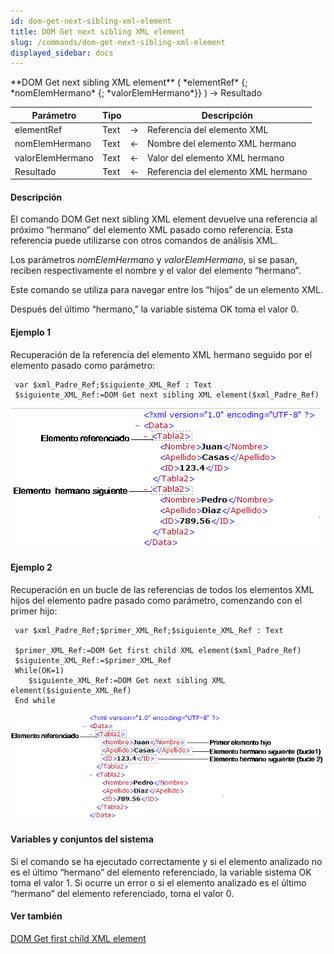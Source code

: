```yaml
---
id: dom-get-next-sibling-xml-element
title: DOM Get next sibling XML element
slug: /commands/dom-get-next-sibling-xml-element
displayed_sidebar: docs
---
```


<!--REF #_command_.DOM Get next sibling XML element.Syntax-->**DOM Get next sibling XML element** ( *elementRef* {; *nomElemHermano* {; *valorElemHermano*}} ) -> Resultado<!-- END REF-->
<!--REF #_command_.DOM Get next sibling XML element.Params-->
| Parámetro | Tipo |  | Descripción |
| --- | --- | --- | --- |
| elementRef | Text | &#8594;  | Referencia del elemento XML |
| nomElemHermano | Text | &#8592; | Nombre del elemento XML hermano |
| valorElemHermano | Text | &#8592; | Valor del elemento XML hermano |
| Resultado | Text | &#8592; | Referencia del elemento XML hermano |

<!-- END REF-->

#### Descripción 

<!--REF #_command_.DOM Get next sibling XML element.Summary-->El comando DOM Get next sibling XML element devuelve una referencia al próximo “hermano” del elemento XML pasado como referencia.<!-- END REF--> Esta referencia puede utilizarse con otros comandos de análisis XML. 

  
Los parámetros *nomElemHermano* y *valorElemHermano*, si se pasan, reciben respectivamente el nombre y el valor del elemento “hermano”. 

Este comando se utiliza para navegar entre los “hijos” de un elemento XML. 

Después del último “hermano,” la variable sistema OK toma el valor 0\. 

#### Ejemplo 1 

Recuperación de la referencia del elemento XML hermano seguido por el elemento pasado como parámetro:

```4d
 var $xml_Padre_Ref;$siguiente_XML_Ref : Text
 $siguiente_XML_Ref:=DOM Get next sibling XML element($xml_Padre_Ref)
```

![](../assets/en/commands/pict40038.es.png)

#### Ejemplo 2 

Recuperación en un bucle de las referencias de todos los elementos XML hijos del elemento padre pasado como parámetro, comenzando con el primer hijo:

```4d
 var $xml_Padre_Ref;$primer_XML_Ref;$siguiente_XML_Ref : Text
 
 $primer_XML_Ref:=DOM Get first child XML element($xml_Padre_Ref)
 $siguiente_XML_Ref:=$primer_XML_Ref
 While(OK=1)
    $siguiente_XML_Ref:=DOM Get next sibling XML element($siguiente_XML_Ref)
 End while
```

![](../assets/en/commands/pict40039.es.png)

#### Variables y conjuntos del sistema 

Si el comando se ha ejecutado correctamente y si el elemento analizado no es el último “hermano” del elemento referenciado, la variable sistema OK toma el valor 1\. Si ocurre un error o si el elemento analizado es el último “hermano” del elemento referenciado, toma el valor 0.

#### Ver también 

[DOM Get first child XML element](dom-get-first-child-xml-element.md)  